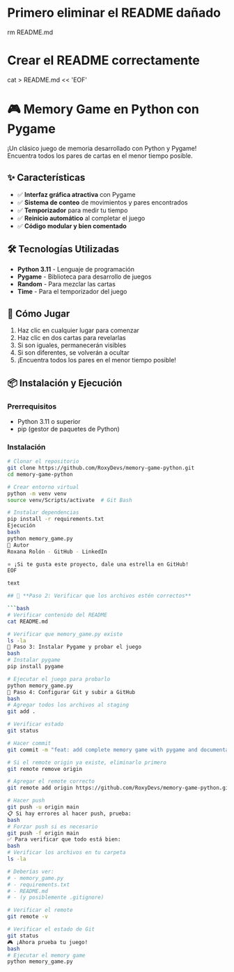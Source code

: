 # Primero eliminar el README dañado
rm README.md

# Crear el README correctamente
cat > README.md << 'EOF'
# 🎮 Memory Game en Python con Pygame

¡Un clásico juego de memoria desarrollado con Python y Pygame! Encuentra todos los pares de cartas en el menor tiempo posible.

## ✨ Características

- ✅ **Interfaz gráfica atractiva** con Pygame
- ✅ **Sistema de conteo** de movimientos y pares encontrados
- ✅ **Temporizador** para medir tu tiempo
- ✅ **Reinicio automático** al completar el juego
- ✅ **Código modular y bien comentado**

## 🛠️ Tecnologías Utilizadas

- **Python 3.11** - Lenguaje de programación
- **Pygame** - Biblioteca para desarrollo de juegos
- **Random** - Para mezclar las cartas
- **Time** - Para el temporizador del juego

## 🎯 Cómo Jugar

1. Haz clic en cualquier lugar para comenzar
2. Haz clic en dos cartas para revelarlas
3. Si son iguales, permanecerán visibles
4. Si son diferentes, se volverán a ocultar
5. ¡Encuentra todos los pares en el menor tiempo posible!

## 📦 Instalación y Ejecución

### Prerrequisitos
- Python 3.11 o superior
- pip (gestor de paquetes de Python)

### Instalación
```bash
# Clonar el repositorio
git clone https://github.com/RoxyDevs/memory-game-python.git
cd memory-game-python

# Crear entorno virtual
python -m venv venv
source venv/Scripts/activate  # Git Bash

# Instalar dependencias
pip install -r requirements.txt
Ejecución
bash
python memory_game.py
👥 Autor
Roxana Rolón - GitHub - LinkedIn

⭐️ ¡Si te gusta este proyecto, dale una estrella en GitHub!
EOF

text

## 🚀 **Paso 2: Verificar que los archivos estén correctos**

```bash
# Verificar contenido del README
cat README.md

# Verificar que memory_game.py existe
ls -la
🚀 Paso 3: Instalar Pygame y probar el juego
bash
# Instalar pygame
pip install pygame

# Ejecutar el juego para probarlo
python memory_game.py
🚀 Paso 4: Configurar Git y subir a GitHub
bash
# Agregar todos los archivos al staging
git add .

# Verificar estado
git status

# Hacer commit
git commit -m "feat: add complete memory game with pygame and documentation"

# Si el remote origin ya existe, eliminarlo primero
git remote remove origin

# Agregar el remote correcto
git remote add origin https://github.com/RoxyDevs/memory-game-python.git

# Hacer push
git push -u origin main
📋 Si hay errores al hacer push, prueba:
bash
# Forzar push si es necesario
git push -f origin main
✅ Para verificar que todo está bien:
bash
# Verificar los archivos en tu carpeta
ls -la

# Deberías ver:
# - memory_game.py
# - requirements.txt  
# - README.md
# - (y posiblemente .gitignore)

# Verificar el remote
git remote -v

# Verificar el estado de Git
git status
🎮 ¡Ahora prueba tu juego!
bash
# Ejecutar el memory game
python memory_game.py